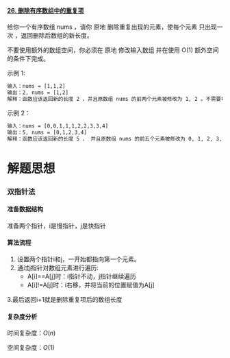 #### [26. 删除有序数组中的重复项](https://leetcode-cn.com/problems/remove-duplicates-from-sorted-array/)

给你一个有序数组 nums ，请你 原地 删除重复出现的元素，使每个元素 只出现一次 ，返回删除后数组的新长度。

不要使用额外的数组空间，你必须在 原地 修改输入数组 并在使用 O(1) 额外空间的条件下完成。

示例 1:

```tex
输入：nums = [1,1,2]
输出：2, nums = [1,2]
解释：函数应该返回新的长度 2 ，并且原数组 nums 的前两个元素被修改为 1, 2 。不需要考虑数组中超出新长度后面的元素。
```

示例 2：

```tex
输入：nums = [0,0,1,1,1,2,2,3,3,4]
输出：5, nums = [0,1,2,3,4]
解释：函数应该返回新的长度 5 ， 并且原数组 nums 的前五个元素被修改为 0, 1, 2, 3, 4 。不需要考虑数组中超出新长度后面的元素。
```

# 解题思想

### 双指针法

#### 准备数据结构

准备两个指针，i是慢指针，j是快指针

#### 算法流程

1. 设置两个指针i和j，一开始都指向第一个元素。
2. 通过j指针对数组元素进行遍历:
   - A[i]==A[j]时：i指针不动，j指针继续遍历
   - A[i]!=A[j]时：i右移，并将当前的位置赋值为A[j]

3.最后返回i+1就是删除重复项后的数组长度

#### 复杂度分析

时间复杂度：$O(n)$

空间复杂度：$O(1)$

